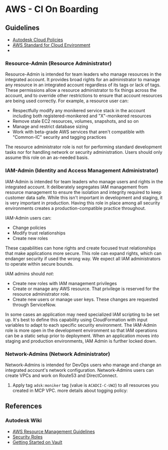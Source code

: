 # AWS - CI On Boarding

## Guidelines

- [Autodesk Cloud Policies](https://wiki.autodesk.com/display/DOJO/Autodesk+Cloud+Policies)
- [AWS Standard for Cloud Environment](https://wiki.autodesk.com/display/DOJO/AWS+Standards+for+Cloud+Environments)
- 

### Resource-Admin (Resource Administrator)

Resource-Admin is intended for team leaders who manage resources in the integrated account. It provides broad rights for an administrator to manage any resource in an integrated account regardless of its tags or lack of tags. These permissions allow a resource administrator to fix things across the account, and to override other restrictions to ensure that account resources are being used correctly. For example, a resource user can:

-   Respectfully modify any monikered service stack in the account including both registered-monikered and "X"-monikered resources
-   Remove stale EC2 resources, volumes, snapshots, and so on
-   Manage and restrict database sizing
-   Work with beta-grade AWS services that aren't compatible with "Common-IC" security and tagging practices

The resource administrator role is not for performing standard development tasks nor for handling network or security administration. Users should only assume this role on an as-needed basis.

### IAM-Admin (Identity and Access Management Administrator)

IAM-Admin is intended for team leaders who manage users and rights in the integrated account. It deliberately segregates IAM management from resource management to ensure the isolation and integrity required to keep customer data safe. While this isn't important in development and staging, it is very important in production. Having this role in place among all security environments creates a production-compatible practice throughout.

IAM-Admin users can:

-   Change policies
-   Modify trust relationships
-   Create new roles

These capabilities can hone rights and create focused trust relationships that make applications more secure. This role can expand rights, which can endanger security if used the wrong way. We expect all IAM administrators to operate within secure bounds.

IAM admins should _not_:

-   Create new roles with IAM management privileges
-   Create or manage any AWS resource. That privilege is reserved for the resource administrator role.
-   Create new users or manage user keys. These changes are requested through ServiceNow.

In some cases an application may need specialized IAM scripting to be set up. It's best to define this capability using CloudFormation with input variables to adapt to each specific security environment. The IAM-Admin role is more open in the development environment so that IAM operations can be a static setup prior to deployment. When an application moves into staging and production environments, IAM Admin is further locked down.

### Network-Admins (Network Administrator)

Network-Admins is intended for DevOps users who manage and change an integrated account's network configuration. Network-Admins users can create VPCs and work on Route53 and DirectConnect.


1. Apply tag `adsk:moniker` tag (value is `ACADCI-C-UW2`) to all resources you created in MCP VPC.
more details about togging policy: 


## References

### Autodesk Wiki
- [AWS Resource Management Guidelines](https://wiki.autodesk.com/display/DOJO/AWS+Resource+Management+Guidelines)
- [Security Roles](https://wiki.autodesk.com/display/DOJO/Integrated+Account+Security+Roles)
- [Getting Started on Vault](https://wiki.autodesk.com/display/DOJO/Getting+Started+on+HCVault#tab-HC+Vault+CLI)
<!--stackedit_data:
eyJoaXN0b3J5IjpbLTIwNzQ2OTU0MCwtODMyMTQ1NjY4LDE3Nj
MxNDQ4NzYsNzQyNzI5ODYsODc5MjIwNjY2XX0=
-->